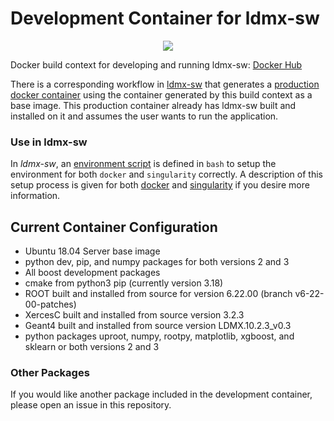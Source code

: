 # Development Container for ldmx-sw

<p align="center">
<img src="https://github.com/LDMX-Software/docker/workflows/Build/badge.svg" />
</p>

Docker build context for developing and running ldmx-sw: [Docker Hub](https://hub.docker.com/repository/docker/ldmx/dev)

There is a corresponding workflow in [ldmx-sw](https://github.com/LDMX-Software/ldmx-sw) that generates a [production docker container](https://hub.docker.com/repository/docker/ldmx/pro) using the container generated by this build context as a base image.
This production container already has ldmx-sw built and installed on it and assumes the user wants to run the application.

### Use in ldmx-sw

In _ldmx-sw_, an [environment script](https://github.com/LDMX-Software/ldmx-sw/blob/master/scripts/ldmx-env.sh) is defined in `bash` to setup the environment for both `docker` and `singularity` correctly.
A description of this setup process is given for both [docker](docs/use_with_docker.md) and [singularity](docs/use_with_singularity.md) if you desire more information.

## Current Container Configuration
- Ubuntu 18.04 Server base image
- python dev, pip, and numpy packages for both versions 2 and 3
- All boost development packages
- cmake from python3 pip (currently version 3.18)
- ROOT built and installed from source for version 6.22.00 (branch v6-22-00-patches)
- XercesC built and installed from source version 3.2.3
- Geant4 built and installed from source version LDMX.10.2.3\_v0.3
- python packages uproot, numpy, rootpy, matplotlib, xgboost, and sklearn or both versions 2 and 3

### Other Packages
If you would like another package included in the development container, please open an issue in this repository.


